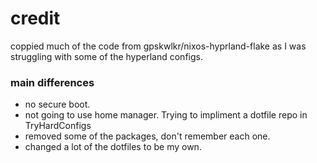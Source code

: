 # credit
coppied much of the code from gpskwlkr/nixos-hyprland-flake as I was struggling with some of the hyperland configs.

### main differences
* no secure boot.
* not going to use home manager. Trying to impliment a dotfile repo in TryHardConfigs
* removed some of the packages, don't remember each one.
* changed a lot of the dotfiles to be my own.
